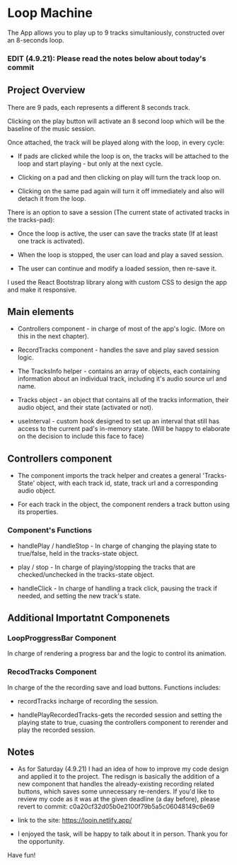 # Loop Machine

The App allows you to play up to 9 tracks simultaniously, constructed over an 8-seconds loop.

### EDIT (4.9.21): Please read the notes below about today's commit

## Project Overview

There are 9 pads, each represents a different 8 seconds track.

Clicking on the play button will activate an 8 second loop which will be the baseline of the music session.

Once attached, the track will be played along with the loop, in every cycle:

- If pads are clicked while the loop is on, the tracks will be attached to the loop and start playing - but only at the next cycle.

- Clicking on a pad and then clicking on play will turn the track loop on.

- Clicking on the same pad again will turn it off immediately and also will detach it from the loop.

There is an option to save a session (The current state of activated tracks in the tracks-pad):

- Once the loop is active, the user can save the tracks state (If at least one track is activated).

- When the loop is stopped, the user can load and play a saved session.

- The user can continue and modify a loaded session, then re-save it.

I used the React Bootstrap library along with custom CSS to design the app and make it responsive.

## Main elements

- Controllers component - in charge of most of the app's logic. (More on this in the next chapter).

- RecordTracks component - handles the save and play saved session logic.

- The TracksInfo helper - contains an array of objects, each containing information about an individual track, including it's audio source url and name.

- Tracks object - an object that contains all of the tracks information, their audio object, and their state (activated or not).

- useInterval - custom hook designed to set up an interval that still has access to the current pad's in-memory state. (Will be happy to elaborate on the decision to include this face to face)


## Controllers component

- The component imports the track helper and creates a general 'Tracks-State' object, with each track id, state, track url and a corresponding audio object.

- For each track in the object, the component renders a track button using its properties.

### Component's Functions

- handlePlay / handleStop - In charge of changing the playing state to true/false, held in the tracks-state object.

- play / stop - In charge of playing/stopping the tracks that are checked/unchecked in the tracks-state object.

- handleClick - In charge of handling a track click, pausing the track if needed, and setting the new track's state.

## Additional Importatnt Componenets

### LoopProggressBar Component

In charge of rendering a progress bar and the logic to control its animation.

### RecodTracks Component

In charge of the the recording save and load buttons. Functions includes:

- recordTracks incharge of recording the session.

- handlePlayRecordedTracks-gets the recorded session and setting the playing state to true, cuasing the controllers component to rerender and play the recorded session.

## Notes

- As for Saturday (4.9.21) I had an idea of how to improve my code design and applied it to the project. The redisgn is basically the addition of a new component that handles the already-existing recording related buttons, which saves some unnecessary re-renders. If you'd like to review my code as it was at the given deadline (a day before), please revert to commit: c0a20cf32d05b0e2100f79b5a5c06048149c6e69

- link to the site: https://looin.netlify.app/

- I enjoyed the task, will be happy to talk about it in person. Thank you for the opportunity.


Have fun!
